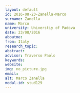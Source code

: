 ```yaml
---
layout: default 
id: 2016-08-23-Zanella-Marco
surname: Zanella
name: Marco
university: Universtiy of Padova
date: 23/08/2016
aboutme: 
from: Italy
research_topic: 
abstract: 
advisor: Traverso Paolo
keywords: 
website: 
img: no_picture.jpg
email: 
alt: Marco Zanella
modal-id: stud129
---
```

